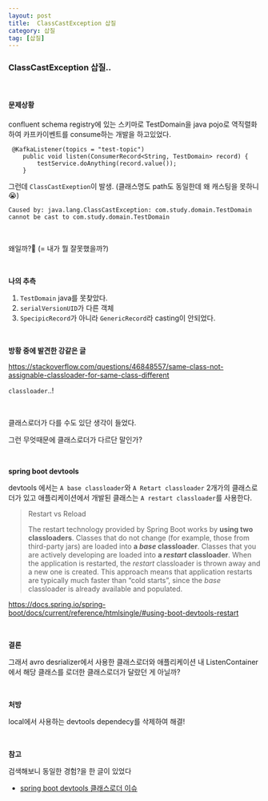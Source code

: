 ```yaml
---
layout: post
title:  ClassCastException 삽질
category: 삽질
tag: [삽질]
---
```


### ClassCastException 삽질..

<br>

#### **문제상황**

confluent schema registry에 있는 스키마로 TestDomain을 java pojo로 역직렬화하여 카프카이벤트를 consume하는 개발을 하고있었다.

```
 @KafkaListener(topics = "test-topic")
    public void listen(ConsumerRecord<String, TestDomain> record) {
        testService.doAnything(record.value());
    }
```

그런데 `ClassCastExeption`이 발생. (클래스명도 path도 동일한데 왜 캐스팅을 못하니 😭)

```
Caused by: java.lang.ClassCastException: com.study.domain.TestDomain cannot be cast to com.study.domain.TestDomain
```

<br>

왜일까?🤔 (= 내가 뭘 잘못했을까?)

<br>

**나의 추측**

1. `TestDomain` java를 못찾았다.
2. `serialVersionUID`가 다른 객체
3. `SpecipicRecord`가 아니라 `GenericRecord`라 casting이 안되었다.

<br>


**방황 중에 발견한 강같은 글**

https://stackoverflow.com/questions/46848557/same-class-not-assignable-classloader-for-same-class-different

`classloader`..!


<br>


클래스로더가 다를 수도 있단 생각이 들었다.

그런 무엇때문에 클래스로더가 다르단 말인가?

<br>


**spring boot devtools**

devtools 에서는 `A base classloader`와 `A Retart classloader` 2개가의 클래스로더가 있고 애플리케이션에서 개발된 클래스는 `A restart classloader`를 사용한다.

> Restart vs Reload
>
> The restart technology provided by Spring Boot works by **using two classloaders**. Classes that do not change (for example, those from third-party jars) are loaded into **a *base* classloader**. Classes that you are actively developing are loaded into **a *restart* classloader**. When the application is restarted, the *restart* classloader is thrown away and a new one is created. This approach means that application restarts are typically much faster than “cold starts”, since the *base* classloader is already available and populated.

https://docs.spring.io/spring-boot/docs/current/reference/htmlsingle/#using-boot-devtools-restart


<br>


**결론**

그래서 avro desrializer에서 사용한 클래스로더와 애플리케이션 내 ListenContainer에서 해당 클래스를 로더한 클래스로더가 달랐던 게 아닐까?

<br>


**처방**

local에서 사용하는 devtools dependecy를 삭제하여 해결!



<br>


**참고**

검색해보니 동일한 경험?을 한 글이 있었다

* [spring boot devtools 클래스로더 이슈](https://brunch.co.kr/@springboot/212)

